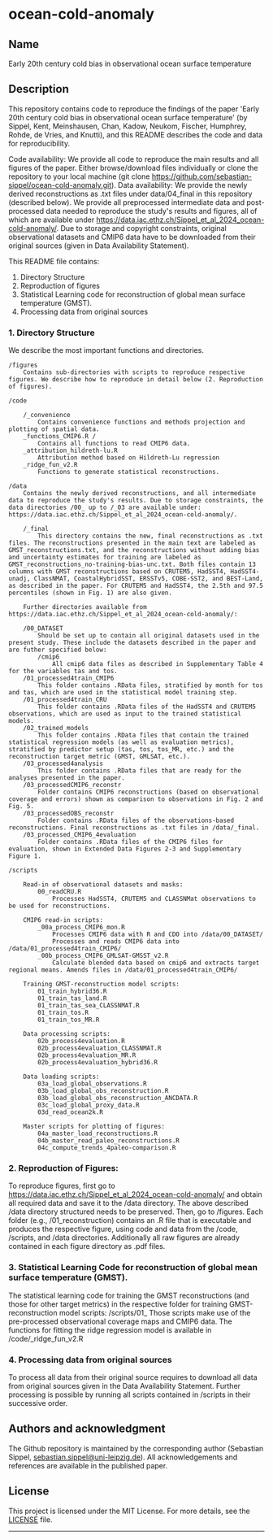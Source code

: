 # ocean-cold-anomaly

## Name
Early 20th century cold bias in observational ocean surface temperature

## Description
This repository contains code to reproduce the findings of the paper 'Early 20th century cold bias in observational ocean surface temperature' (by Sippel, Kent, Meinshausen, Chan, Kadow, Neukom, Fischer, Humphrey, Rohde, de Vries, and Knutti), and this README describes the code and data for reproducibility. 

Code availability: We provide all code to reproduce the main results and all figures of the paper. Either browse/download files individually or clone the repository to your local machine (git clone https://github.com/sebastian-sippel/ocean-cold-anomaly.git).
Data availability: We provide the newly derived reconstructions as .txt files under data/04_final in this repository (described below). We provide all preprocessed intermediate data and post-processed data needed to reproduce the study's results and figures, all of which are available under https://data.iac.ethz.ch/Sippel_et_al_2024_ocean-cold-anomaly/. Due to storage and copyright constraints, original observational datasets and CMIP6 data have to be downloaded from their original sources (given in Data Availability Statement).

This README file contains:

1. Directory Structure 
2. Reproduction of figures
3. Statistical Learning code for reconstruction of global mean surface temperature (GMST).
4. Processing data from original sources

### 1. Directory Structure 
We describe the most important functions and directories.

	/figures
		Contains sub-directories with scripts to reproduce respective figures. We describe how to reproduce in detail below (2. Reproduction of figures).

	/code

		/_convenience
			Contains convenience functions and methods projection and plotting of spatial data.
		_functions_CMIP6.R / 
			Contains all functions to read CMIP6 data. 
		_attribution_hildreth-lu.R
			Attribution method based on Hildreth-Lu regression
		_ridge_fun_v2.R 
			Functions to generate statistical reconstructions.

	/data
		Contains the newly derived reconstructions, and all intermediate data to reproduce the study's results. Due to storage constraints, the data directories /00_ up to /_03 are available under: https://data.iac.ethz.ch/Sippel_et_al_2024_ocean-cold-anomaly/.

		/_final
			This directory contains the new, final reconstructions as .txt files. The reconstructions presented in the main text are labeled as GMST_reconstructions.txt, and the reconstructions without adding bias and uncertainty estimates for training are labeled as GMST_reconstructions_no-training-bias-unc.txt. Both files contain 13 columns with GMST reconstructions based on CRUTEM5, HadSST4, HadSST4-unadj, ClassNMAT, CoastalHybridSST, ERSSTv5, COBE-SST2, and BEST-Land, as described in the paper. For CRUTEM5 and HadSST4, the 2.5th and 97.5 percentiles (shown in Fig. 1) are also given.

		Further directories available from https://data.iac.ethz.ch/Sippel_et_al_2024_ocean-cold-anomaly/:

		/00_DATASET
			Should be set up to contain all original datasets used in the present study. These include the datasets described in the paper and are futher specified below:	
			/cmip6
				All cmip6 data files as described in Supplementary Table 4 for the variables tas and tos.
		/01_processed4train_CMIP6
			This folder contains .RData files, stratified by month for tos and tas, which are used in the statistical model training step.
		/01_processed4train_CRU
			This folder contains .RData files of the HadSST4 and CRUTEM5 observations, which are used as input to the trained statistical models. 
		/02_trained_models
			This folder contains .RData files that contain the trained statistical regression models (as well as evaluation metrics), stratified by predictor setup (tas, tos, tos_MR, etc.) and the reconstruction target metric (GMST, GMLSAT, etc.).
		/03_processed4analysis
			This folder contains .RData files that are ready for the analyses presented in the paper. 
		/03_processedCMIP6_reconstr
			Folder contains CMIP6 reconstructions (based on observational coverage and errors) shown as comparison to observations in Fig. 2 and Fig. 5.
		/03_processedOBS_reconstr
			Folder contains .RData files of the observations-based reconstructions. Final reconstructions as .txt files in /data/_final.
		/03_processed_CMIP6_4evaluation
			Folder contains .RData files of the CMIP6 files for evaluation, shown in Extended Data Figures 2-3 and Supplementary Figure 1.

	/scripts

		Read-in of observational datasets and masks:
			00_readCRU.R
				Processes HadSST4, CRUTEM5 and CLASSNMat observations to be used for reconstructions.

		CMIP6 read-in scripts:
			_00a_process_CMIP6_mon.R
				Processes CMIP6 data with R and CDO into /data/00_DATASET/
				Processes and reads CMIP6 data into /data/01_processed4train_CMIP6/
			_00b_process_CMIP6_GMLSAT-GMSST_v2.R
				Calculate blended data based on cmip6 and extracts target regional means. Amends files in /data/01_processed4train_CMIP6/
			
		Training GMST-reconstruction model scripts:
			01_train_hybrid36.R
			01_train_tas_land.R
			01_train_tas_sea_CLASSNMAT.R
			01_train_tos.R
			01_train_tos_MR.R

		Data processing scripts:
			02b_process4evaluation.R
			02b_process4evaluation_CLASSNMAT.R
			02b_process4evaluation_MR.R
			02b_process4evaluation_hybrid36.R

		Data loading scripts:
			03a_load_global_observations.R
			03b_load_global_obs_reconstruction.R
			03b_load_global_obs_reconstruction_ANCDATA.R
			03c_load_global_proxy_data.R
			03d_read_ocean2k.R

		Master scripts for plotting of figures:
			04a_master_load_reconstructions.R
			04b_master_read_paleo_reconstructions.R
			04c_compute_trends_4paleo-comparison.R

### 2. Reproduction of Figures:
To reproduce figures, first go to https://data.iac.ethz.ch/Sippel_et_al_2024_ocean-cold-anomaly/ and obtain all required data and save it to the /data directory. The above described /data directory structured needs to be preserved. Then, go to /figures. Each folder (e.g., /01_reconstruction) contains an .R file that is executable and produces the respective figure, using code and data from the /code, /scripts, and /data directories. Additionally all raw figures are already contained in each figure directory as .pdf files.

### 3. Statistical Learning Code for reconstruction of global mean surface temperature (GMST).
The statistical learning code for training the GMST reconstructions (and those for other target metrics) in the respective folder for training GMST-reconstruction model scripts: /scripts/01_ Those scripts make use of the pre-processed observational coverage maps and CMIP6 data. The functions for fitting the ridge regression model is available in /code/_ridge_fun_v2.R

### 4. Processing data from original sources
To process all data from their original source requires to download all data from original sources given in the Data Availability Statement. Further processing is possible by running all scripts contained in /scripts in their successive order. 


## Authors and acknowledgment
The Github repository is maintained by the corresponding author (Sebastian Sippel, sebastian.sippel@uni-leipzig.de). All acknowledgements and references are available in the published paper.

## License
This project is licensed under the MIT License. For more details, see the [LICENSE](LICENSE) file.


***
